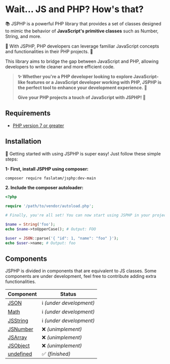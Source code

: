 # Wait... JS and PHP? How's that?

📚 JSPHP is a powerful PHP library that provides a set of classes designed to mimic the behavior of **JavaScript's primitive classes** such as Number, String, and more.

🎯 With JSPHP, PHP developers can leverage familiar JavaScript concepts and functionalities in their PHP projects. 🌈

This library aims to bridge the gap between JavaScript and PHP, allowing developers to write cleaner and more efficient code.

> **✨ Whether you're a PHP developer looking to explore JavaScript-like features or a JavaScript developer working with PHP, JSPHP is the perfect tool to enhance your development experience. 💪**
>
> **Give your PHP projects a touch of JavaScript with JSPHP! 🚀**

## Requirements

- [PHP version 7 or greater](https://php.net)

## Installation

🚀 Getting started with using JSPHP is super easy! Just follow these simple steps:

**1- First, install JSPHP using composer:**
```bash
composer require faslatam/jsphp:dev-main
```

**2. Include the composer autoloader:**
```php
<?php

require '/path/to/vendor/autoload.php';

# Finally, you're all set! You can now start using JSPHP in your projects.

$name = String('foo');
echo $name->toUpperCase(); # Output: FOO

$user = JSON::parse('{ "id": 1, "name": "foo" }');
echo $user->name; # Output: foo

```

## Components

JSPHP is divided in components that are equivalent to JS classes. Some components
are under development, feel free to contribute adding extra functionalities.

| Component     | Status                   |
|---------------|--------------------------|
| [JSON]()      | ℹ️ _(under development)_ |
| [Math]()      | ℹ️ _(under development)_ |
| [JSString]()  | ℹ️ _(under development)_ |
| [JSNumber]()  | ❌ _(unimplement)_       |
| [JSArray]()   | ❌ _(unimplement)_       |
| [JSObject]()  | ❌ _(unimplement)_       |
| [undefined]() | ✅ _(finished)_          |
